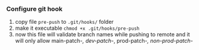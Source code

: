 ### Configure git hook

1. copy file `pre-push` to `.git/hooks/` folder
2. make it executable `chmod +x .git/hooks/pre-push`
3. now this file will validate branch names while pushing to remote and it will only allow main-patch-*, dev-patch-*, prod-patch-*, non-prod-patch-*
